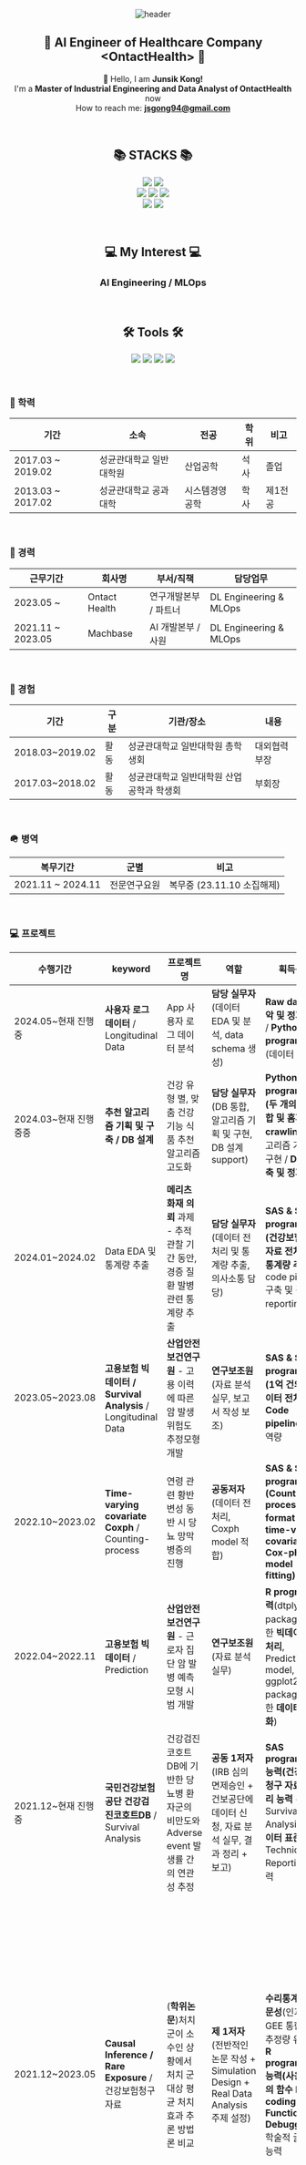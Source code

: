 <div align="center">

![header](https://capsule-render.vercel.app/api?type=waving&color=timeGradient&text=Welcome%20to%20Junsik's%20GitHub%20👋&animation=twinkling&fontSize=40&fontAlignY=40&fontAlign=50&height=250)


## 💁 AI Engineer of Healthcare Company \<OntactHealth\> 💁
👋 Hello, I am **Junsik Kong!**<br> 
 I'm a **Master of Industrial Engineering and Data Analyst of OntactHealth** now <br>
 How to reach me: **jsgong94@gmail.com**<br> 
</div>

<br>
<div align=center><h2>📚 STACKS 📚</h2></div>
<div align=center>
<p>
  <img src="https://img.shields.io/badge/python-4584b6?style=for-the-badge&logo=python&logoColor=white"> 
  <img src="https://img.shields.io/badge/go-00ADD8?style=for-the-badge&logo=go&logoColor=white">
  <br/>
  <img src="https://img.shields.io/badge/kubernetes-326CE5?style=for-the-badge&logo=kubernetes&logoColor=white"> 
  <img src="https://img.shields.io/badge/aws-FF9900?style=for-the-badge&logo=amazonaws&logoColor=white"> 
  <img src="https://img.shields.io/badge/gitlab%20CI-181717?style=for-the-badge&logo=gitlab&logoColor=white">
  <br/>
  <img src="https://img.shields.io/badge/mysql-4479A1?style=for-the-badge&logo=mysql&logoColor=white"> 
  <img src="https://img.shields.io/badge/redis-DD0031?style=for-the-badge&logo=redis&logoColor=white"> 
 <p>
</div>	
<br>

<div align=center><h2>💻 My Interest 💻 </h2></div>	
<div align=center><h3>AI Engineering / MLOps</h3></div>	
<br>

<div align=center><h2>🛠 Tools 🛠</h2></div>
<div align=center>
<p>
<img src="https://img.shields.io/badge/Visual%20Studio%20Code-0078d7?style=for-the-badge&logo=visualstudiocode&logoColor=white"/>
<img src="https://img.shields.io/badge/jupyter-FA0F00?style=for-the-badge&logo=jupyter&logoColor=white"/>
<img src="https://img.shields.io/badge/github-121011?style=for-the-badge&logo=github&logoColor=white"/>
<img src="https://img.shields.io/badge/Slack-E34F26?style=for-the-badge&logo=HTML5&logoColor=white"/>
 <p>
</div>
<br>

### 📝 학력
|기간|소속|전공|학위|비고|
|-|-|-|-|-|
|2017.03 ~ 2019.02|성균관대학교 일반대학원|산업공학|석사|졸업|
|2013.03 ~ 2017.02|성균관대학교 공과대학|시스템경영공학|학사|제1전공|
<br>

### 🏫 경력
|근무기간|회사명|부서/직책|담당업무|
|-|-|-|-|
|2023.05 ~ |Ontact Health|연구개발본부 / 파트너|DL Engineering & MLOps|
|2021.11 ~ 2023.05|Machbase|AI 개발본부 / 사원|DL Engineering & MLOps|
<br>

### 📆 경험
|기간|구분|기관/장소|내용|
|-|-|-|-|
|2018.03~2019.02|활동|성균관대학교 일반대학원 총학생회|대외협력부장|
|2017.03~2018.02|활동|성균관대학교 일반대학원 산업공학과 학생회|부회장|

<br>

### 🪖 병역
|복무기간|군별|비고|
|-|-|-|
|2021.11 ~ 2024.11|전문연구요원|복무중 (23.11.10 소집해제)

<br/>

### 💻 프로젝트
|수행기간|keyword|프로젝트명|역할|획득능력|주요 성과|
|-|-|-|-|-|-|
|2024.05~현재 진행 중|**사용자 로그 데이터** / Longitudinal Data|App 사용자 로그 데이터 분석|**담당 실무자**(데이터 EDA 및 분석, data schema 생성)|**Raw data 파악 및 정제 역량** / **Python program 능력**(데이터 전처리)|excel file로 결과 전달 예정| 
|2024.03~현재 진행 중중|**추천 알고리즘 기획 및 구축 / DB 설계**|건강 유형 별, 맞춤 건강 기능 식품 추천 알고리즘 고도화|**담당 실무자**(DB 통합, 알고리즘 기획 및 구현, DB 설계 support)|**Python program 능력(두 개의 DB 통합 및 홈페이지 crawling)** / 알고리즘 기획 및 구현 / **Data 구축 및 정제 역량**|자사 앱 및 타사 납품 예정|
|2024.01~2024.02|Data EDA 및 통계량 추출|**메리츠 화재 의뢰** 과제 - 추적 관찰 기간 동안, 경증 질환 발병 관련 통계량 추출|**담당 실무자**(데이터 전처리 및 통계량 추출, 의사소통 담당)|**SAS & SQL program 능력(건강보험 청구 자료 전처리 및 통계량 추출)** / code pipeline 구축 및 결과 reporting 역량|최종 결과 excel file로 전달 / **추가 계약 달성**|
|2023.05~2023.08|**고용보험 빅데이터 / Survival Analysis** / Longitudinal Data|**산업안전보건연구원** - 고용 이력에 따른 암 발생 위험도 추정모형 개발|**연구보조원**(자료 분석 실무, 보고서 작성 보조)|**SAS & SQL program 능력(1억 건의 빅데이터 전처리)** / **Code pipeline 구축** 역량|최종 보고서 발간|
|2022.10~2023.02|**Time-varying covariate Coxph** / Counting-process|연령 관련 황반 변성 동반 시 당뇨 망막병증의 진행|**공동저자**(데이터 전처리, Coxph model 적합)|**SAS & SQL program 능력(Counting-process data format 생성 + time-varying covariate Cox-ph model fitting)**|**공동 저자**로 논문투고예정|
|2022.04~2022.11|**고용보험 빅데이터** / Prediction|**산업안전보건연구원** - 근로자 집단 암 발병 예측 모형 시범 개발|**연구보조원**(자료 분석 실무)|**R program 능력**(dtplyr package 이용한 **빅데이터 전처리**, Prediction model, ggplot2 package 이용한 **데이터 시각화**)|최종 보고서 발간|
|2021.12~현재 진행 중|**국민건강보험공단 건강검진코호트DB** / Survival Analysis|건강검진코호트DB에 기반한 당뇨병 환자군의 비만도와 Adverse event 발생률 간의 연관성 추정|**공동 1저자**(IRB 심의면제승인 + 건보공단에 데이터 신청, 자료 분석 실무, 결과 정리 + 보고)|**SAS programming 능력(건강보험 청구 자료 전처리 능력** + Survival Analysis) / **데이터 표준화** / Technical Reporting 능력|**공동 1저자**로 2개의 논문 작성 중|
|2021.12~2023.05|**Causal Inference / Rare Exposure** / 건강보험청구자료|(**학위논문**)처치 군이 소수인 상황에서 처치 군 대상 평균 처치 효과 추론 방법론 비교|**제 1저자**(전반적인 논문 작성 + Simulation Design + Real Data Analysis 주제 설정)|**수리통계적 전문성**(인과추론, GEE 통한 분산 추정량 유도) / **R programming 능력(사용자 정의 함수 Hard-coding / Function Debugging)** / 학술적 글쓰기 능력|**한국정보통계학회 춘계학술대회 학생 우수 연구 / 한국통계학회 하계학술대회 포스터논문상 수상**, 응용통계학회 투고 예정|

<br>

### 📜 자격증/어학
|취득 연도|자격증|주관|유효기간|
|-|-|-|-|
|2021|컴퓨터활용능력 2급|대한상공회의소|영구|
|2021|인공지능 자격(전문가)|한국표준협회|영구|
|2023|TOEIC|영어|2025.02|

<br>
